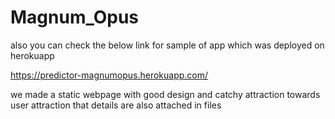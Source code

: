 # Magnum_Opus
also you can check the below link for sample of app which was deployed on herokuapp

https://predictor-magnumopus.herokuapp.com/

we made a static webpage with good design and catchy attraction towards user attraction that details are also attached in files
